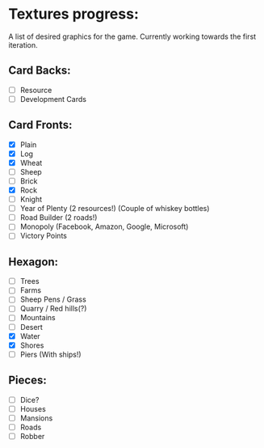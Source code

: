 # Textures progress:

A list of desired graphics for the game. Currently working towards the first iteration.

## Card Backs:
- [ ] Resource
- [ ] Development Cards

## Card Fronts:
- [x] Plain
- [x] Log
- [x] Wheat
- [ ] Sheep
- [ ] Brick
- [x] Rock
- [ ] Knight
- [ ] Year of Plenty (2 resources!) (Couple of whiskey bottles)
- [ ] Road Builder (2 roads!)
- [ ] Monopoly (Facebook, Amazon, Google, Microsoft)
- [ ] Victory Points

## Hexagon:
- [ ] Trees
- [ ] Farms
- [ ] Sheep Pens / Grass
- [ ] Quarry / Red hills(?)
- [ ] Mountains
- [ ] Desert
- [x] Water
- [x] Shores
- [ ] Piers (With ships!)

## Pieces:
- [ ] Dice?
- [ ] Houses
- [ ] Mansions
- [ ] Roads
- [ ] Robber
